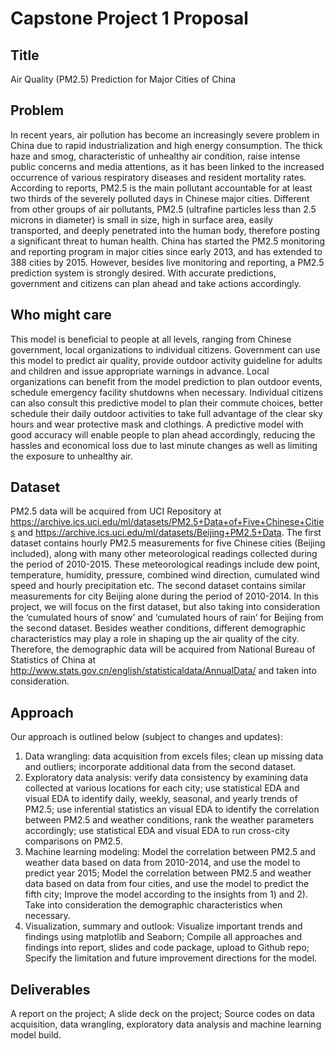 # Capstone Project 1 Proposal

## Title 
Air Quality (PM2.5) Prediction for Major Cities of China

## Problem
In recent years, air pollution has become an increasingly severe problem in China due to rapid industrialization and high energy consumption. The thick haze and smog, characteristic of unhealthy air condition, raise intense public concerns and media attentions, as it has been linked to the increased occurrence of various respiratory diseases and resident mortality rates.
According to reports, PM2.5 is the main pollutant accountable for at least two thirds of the severely polluted days in Chinese major cities. Different from other groups of air pollutants, PM2.5 (ultrafine particles less than 2.5 microns in diameter) is small in size, high in surface area, easily transported, and deeply penetrated into the human body, therefore posting a significant threat to human health.
China has started the PM2.5 monitoring and reporting program in major cities since early 2013, and has extended to 388 cities by 2015. However, besides live monitoring and reporting, a PM2.5 prediction system is strongly desired. With accurate predictions, government and citizens can plan ahead and take actions accordingly.

## Who might care
This model is beneficial to people at all levels, ranging from Chinese government, local organizations to individual citizens. Government can use this model to predict air quality, provide outdoor activity guideline for adults and children and issue appropriate warnings in advance. Local organizations can benefit from the model prediction to plan outdoor events, schedule emergency facility shutdowns when necessary. Individual citizens can also consult this predictive model to plan their commute choices, better schedule their daily outdoor activities to take full advantage of the clear sky hours and wear protective mask and clothings.
A predictive model with good accuracy will enable people to plan ahead accordingly, reducing the hassles and economical loss due to last minute changes as well as limiting the exposure to unhealthy air.

## Dataset
PM2.5 data will be acquired from UCI Repository at https://archive.ics.uci.edu/ml/datasets/PM2.5+Data+of+Five+Chinese+Cities and https://archive.ics.uci.edu/ml/datasets/Beijing+PM2.5+Data. The first dataset contains hourly PM2.5 measurements for five Chinese cities (Beijing included), along with many other meteorological readings collected during the period of 2010-2015. These meteorological readings include dew point, temperature, humidity, pressure, combined wind direction, cumulated wind speed and hourly precipitation etc. The second dataset contains similar measurements for city Beijing alone during the period of 2010-2014. In this project, we will focus on the first dataset, but also taking into consideration the ‘cumulated hours of snow’ and ‘cumulated hours of rain’ for Beijing from the second dataset. Besides weather conditions, different demographic characteristics may play a role in shaping up the air quality of the city. Therefore, the demographic data will be acquired from National Bureau of Statistics of China at http://www.stats.gov.cn/english/statisticaldata/AnnualData/ and taken into consideration. 

## Approach
Our approach is outlined below (subject to changes and updates):
1. Data wrangling: 
  data acquisition from excels files;
  clean up missing data and outliers;
  incorporate additional data from the second dataset.
2. Exploratory data analysis:
  verify data consistency by examining data collected at various locations for each city; 
  use statistical EDA and visual EDA to identify daily, weekly, seasonal, and yearly trends of PM2.5;
  use inferential statistics an visual EDA to identify the correlation between PM2.5 and weather conditions, rank the weather parameters accordingly;
  use statistical EDA and visual EDA to run cross-city comparisons on PM2.5.
3. Machine learning modeling:
  Model the correlation between PM2.5 and weather data based on data from 2010-2014, and use the model to predict year 2015;
  Model the correlation between PM2.5 and weather data based on data from four cities, and use the model to predict the fifth city; 
  Improve the model according to the insights from 1) and 2). Take into consideration the demographic characteristics when necessary.
4. Visualization, summary and outlook:
  Visualize important trends and findings using matplotlib and Seaborn;
  Compile all approaches and findings into report, slides and code package, upload to Github repo;
  Specify the limitation and future improvement directions for the model.

## Deliverables
  A report on the project;
  A slide deck on the project;
  Source codes on data acquisition, data wrangling, exploratory data analysis and machine learning model build.
